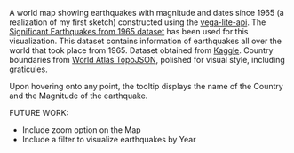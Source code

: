 A world map showing earthquakes with magnitude and dates since 1965 (a realization of my first sketch) constructed using the [vega-lite-api](https://github.com/vega/vega-lite-api/).
The [Significant Earthquakes from 1965 dataset](https://gist.github.com/evarun22/318274dcc33d20b753516647310c41f3) has been used for this visualization.
This dataset contains information of earthquakes all over the world that took place from 1965.
Dataset obtained from [Kaggle](https://www.kaggle.com/usgs/earthquake-database).
Country boundaries from [World Atlas TopoJSON](https://github.com/topojson/world-atlas), polished for visual style, including graticules.

Upon hovering onto any point, the tooltip displays the name of the Country and the Magnitude of the earthquake.

FUTURE WORK:
- Include zoom option on the Map
- Include a filter to visualize earthquakes by Year